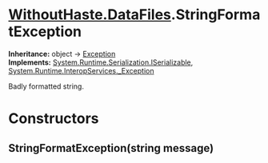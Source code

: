 # [WithoutHaste.DataFiles](TableOfContents.WithoutHaste.DataFiles.md).StringFormatException

**Inheritance:** object → [Exception](https://docs.microsoft.com/en-us/dotnet/api/system.exception)  
**Implements:** [System.Runtime.Serialization.ISerializable](https://docs.microsoft.com/en-us/dotnet/api/system.runtime.serialization.iserializable), [System.Runtime.InteropServices._Exception](https://docs.microsoft.com/en-us/dotnet/api/system.runtime.interopservices._exception)  

Badly formatted string.  

# Constructors

## StringFormatException(string message)

